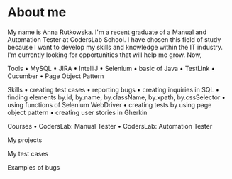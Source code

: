 # About me

My name is Anna Rutkowska. I'm a recent graduate of a Manual and Automation Tester at CodersLab School. 
I have chosen this field of study because I want to develop my skills and knowledge within the IT industry. 
I'm currently looking for opportunities that will help me grow. Now, 

Tools
	•	MySQL
	•	JIRA
	•	IntelliJ
	•	Selenium
	•	basic of Java
	•	TestLink
	•	Cucumber
	•	Page Object Pattern

Skills
	•	creating test cases
	•	reporting bugs
	•	creating inquiries in SQL
	•	finding elements by.id, by.name, by.className, by.xpath, by.cssSelector
	•	using functions of Selenium WebDriver
	•	creating tests by using page object pattern
	•	creating user stories in Gherkin
  
Courses
	•	CodersLab: Manual Tester
	•	CodersLab: Automation Tester
  
My projects

My test cases

Examples of bugs
